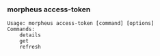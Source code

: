 ### morpheus access-token

```
Usage: morpheus access-token [command] [options]
Commands:
	details
	get
	refresh
```
